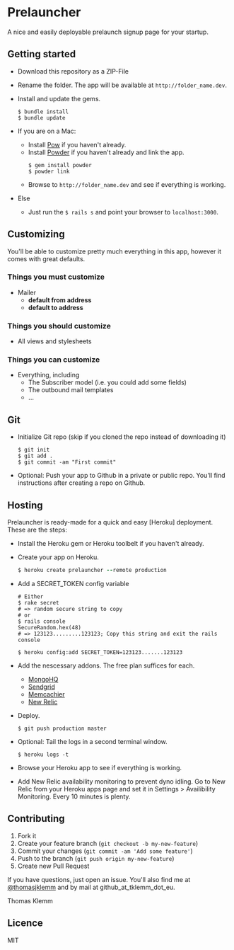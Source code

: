 # Prelauncher

A nice and easily deployable prelaunch signup page for your startup.

## Getting started
- Download this repository as a ZIP-File
- Rename the folder. The app will be available at `http://folder_name.dev`.
- Install and update the gems.
    ```shell
    $ bundle install
    $ bundle update
    ```

- If you are on a Mac:
    - Install [Pow](http://www.plugingeek.com/repos/37signals/pow) if you haven't already.
    - Install [Powder](http://www.plugingeek.com/repos/rodreegez/powder) if you haven't already and link the app.
        ```shell
        $ gem install powder
        $ powder link
        ```
    - Browse to `http://folder_name.dev` and see if everything is working.

- Else
    - Just run the `$ rails s` and point your browser to `localhost:3000`.

## Customizing

You'll be able to customize pretty much everything in this app, however it comes with great defaults.

### Things you must customize
- Mailer
  - **default from address**
  - **default to address**

### Things you should customize
- All views and stylesheets

### Things you can customize
- Everything, including
  - The Subscriber model (i.e. you could add some fields)
  - The outbound mail templates
  - ...

## Git
- Initialize Git repo (skip if you cloned the repo instead of downloading it)
    ```shell
    $ git init
    $ git add .
    $ git commit -am "First commit"
    ```

- Optional: Push your app to Github in a private or public repo. You'll find instructions after creating a repo on Github.

## Hosting
Prelauncher is ready-made for a quick and easy [Heroku] deployment. These are the steps:
- Install the Heroku gem or Heroku toolbelt if you haven't already.
- Create your app on Heroku.
  ```ruby
  $ heroku create prelauncher --remote production
  ```

- Add a SECRET_TOKEN config variable
  ```shell
  # Either
  $ rake secret
  # => random secure string to copy
  # or 
  $ rails console
  SecureRandom.hex(48)
  # => 123123.........123123; Copy this string and exit the rails console

  $ heroku config:add SECRET_TOKEN=123123.......123123
  ```

- Add the nescessary addons. The free plan suffices for each.
  - [MongoHQ](https://addons.heroku.com/mongohq)
  - [Sendgrid](https://addons.heroku.com/sendgrid)
  - [Memcachier](https://addons.heroku.com/memcachier)
  - [New Relic](https://addons.heroku.com/newrelic)

- Deploy.
  ```shell
  $ git push production master
  ```
- Optional: Tail the logs in a second terminal window.
  ```shell
  $ heroku logs -t
  ```
- Browse your Heroku app to see if everything is working.
- Add New Relic availability monitoring to prevent dyno idling. Go to New Relic from your Heroku apps page and set it in Settings > Availibility Monitoring. Every 10 minutes is plenty.

## Contributing

1. Fork it
2. Create your feature branch (`git checkout -b my-new-feature`)
3. Commit your changes (`git commit -am 'Add some feature'`)
4. Push to the branch (`git push origin my-new-feature`)
5. Create new Pull Request


If you have questions, just open an issue. You'll also find me at [@thomasjklemm](https://twitter.com/thomasjklemm) and by mail at github_at_tklemm_dot_eu.

Thomas Klemm

## Licence
MIT

